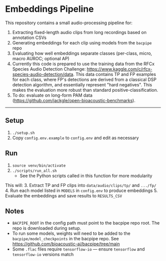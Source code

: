 
# Embeddings Pipeline
This repository contains a small audio-processing pipeline for:
1. Extracting fixed-length audio clips from long recordings based on annotation CSVs
2. Generating embeddings for each clip using models from the `bacpipe` repo
3. Evaluating how well embeddings separate classes (per-class, micro, macro AUROC; optional AP)
4. Currently this code is prepared to use the training data from the RFCx Species Audio Detection Challenge: https://www.kaggle.com/c/rfcx-species-audio-detection/data. This data contains TP and FP examples for each class, where FP's detections are derived from a classical DSP detection algorithm, and essentially represent "hard negatives". This makes the evaluation more robust than standard positive-classification. 
5. To do: evaluate on long-form PAM data (https://github.com/jackgle/open-bioacoustic-benchmarks).

---
## Setup

1. `./setup.sh`
2. Copy `config.env.example` to `config.env` and edit as necessary

## Run
1. `source venv/bin/activate`
2. `./scripts/run_all.sh`
	- See the Python scripts called in this function for more modularity

This will:
3. Extract TP and FP clips into `data/audio/clips/tp/` and `.../fp/`
4. Run each model listed in `MODELS` in `config.env` to produce embeddings
5. Evaluate the embeddings and save results to `RESULTS_CSV`

## Notes
- `BACPIPE_ROOT` in the config path must point to the bacpipe repo root. The repo is downloaded during setup.
- To run some models, weights will need to be added to the `bacpipe/model_checkpoints` in the bacpipe repo. See https://github.com/bioacoustic-ai/bacpipe/tree/main 
- Some `.flac` files require `tensorflow-io` — ensure `tensorflow` and `tensorflow-io` versions match
